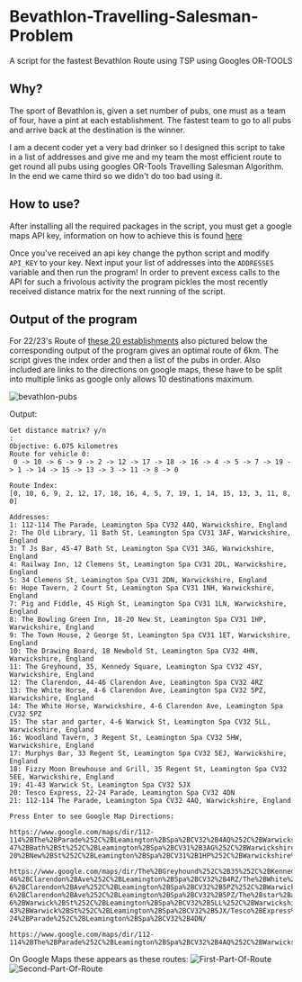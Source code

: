 # Bevathlon-Travelling-Salesman-Problem

A script for the fastest Bevathlon Route using TSP using Googles OR-TOOLS 

## Why?

The sport of Bevathlon is, given a set number of pubs, one must as a team of four, have a pint at each establishment. The fastest team to go to all pubs and arrive back at the destination is the winner. 

I am a decent coder yet a very bad drinker so I designed this script to take in a list of addresses and give me and my team the most efficient route to get round all pubs using googles OR-Tools Travelling Salesman Algorithm. In the end we came third so we didn't do too bad using it.

## How to use?

After installing all the required packages in the script, you must get a google maps API key, information on how to achieve this is found [here](https://developers.google.com/maps/documentation/distance-matrix/start#get-a-key)

Once you've received an api key change the python script and modify `API_KEY` to your key. Next input your list of addresses into the `ADDRESSES` variable and then run the program! In order to prevent excess calls to the API for such a frivolous activity the program pickles the most recently received distance matrix for the next running of the script. 

## Output of the program



For 22/23's Route of [these 20 establishments](https://goo.gl/maps/9XeKRG1bS57EaYNr7) also pictured below the corresponding output of the program gives an optimal route of 6km. The script gives the index order and then a list of the pubs in order. Also included are links to the directions on google maps, these have to be split into multiple links as google only allows 10 destinations maximum.

![bevathlon-pubs](https://user-images.githubusercontent.com/9659239/214741207-7da53d43-1c81-4fac-8538-0bd40443c27b.png)

Output:
```
Get distance matrix? y/n 
:
Objective: 6.075 kilometres
Route for vehicle 0:
 0 -> 10 -> 6 -> 9 -> 2 -> 12 -> 17 -> 18 -> 16 -> 4 -> 5 -> 7 -> 19 -> 1 -> 14 -> 15 -> 13 -> 3 -> 11 -> 8 -> 0

Route Index:
[0, 10, 6, 9, 2, 12, 17, 18, 16, 4, 5, 7, 19, 1, 14, 15, 13, 3, 11, 8, 0]

Addresses:
1: 112-114 The Parade, Leamington Spa CV32 4AQ, Warwickshire, England
2: The Old Library, 11 Bath St, Leamington Spa CV31 3AF, Warwickshire, England
3: T Js Bar, 45-47 Bath St, Leamington Spa CV31 3AG, Warwickshire, England
4: Railway Inn, 12 Clemens St, Leamington Spa CV31 2DL, Warwickshire, England
5: 34 Clemens St, Leamington Spa CV31 2DN, Warwickshire, England
6: Hope Tavern, 2 Court St, Leamington Spa CV31 1NH, Warwickshire, England
7: Pig and Fiddle, 45 High St, Leamington Spa CV31 1LN, Warwickshire, England
8: The Bowling Green Inn, 18-20 New St, Leamington Spa CV31 1HP, Warwickshire, England
9: The Town House, 2 George St, Leamington Spa CV31 1ET, Warwickshire, England
10: The Drawing Board, 18 Newbold St, Leamington Spa CV32 4HN, Warwickshire, England
11: The Greyhound, 35, Kennedy Square, Leamington Spa CV32 4SY, Warwickshire, England
12: The Clarendon, 44-46 Clarendon Ave, Leamington Spa CV32 4RZ
13: The White Horse, 4-6 Clarendon Ave, Leamington Spa CV32 5PZ, Warwickshire, England
14: The White Horse, Warwickshire, 4-6 Clarendon Ave, Leamington Spa CV32 5PZ
15: The star and garter, 4-6 Warwick St, Leamington Spa CV32 5LL, Warwickshire, England
16: Woodland Tavern, 3 Regent St, Leamington Spa CV32 5HW, Warwickshire, England
17: Murphys Bar, 33 Regent St, Leamington Spa CV32 5EJ, Warwickshire, England
18: Fizzy Moon Brewhouse and Grill, 35 Regent St, Leamington Spa CV32 5EE, Warwickshire, England
19: 41-43 Warwick St, Leamington Spa CV32 5JX
20: Tesco Express, 22-24 Parade, Leamington Spa CV32 4DN
21: 112-114 The Parade, Leamington Spa CV32 4AQ, Warwickshire, England

Press Enter to see Google Map Directions:

https://www.google.com/maps/dir/112-114%2BThe%2BParade%252C%2BLeamington%2BSpa%2BCV32%2B4AQ%252C%2BWarwickshire%252C%2BEngland/The%2BOld%2BLibrary%252C%2B11%2BBath%2BSt%252C%2BLeamington%2BSpa%2BCV31%2B3AF%252C%2BWarwickshire%252C%2BEngland/T%2BJs%2BBar%252C%2B45-47%2BBath%2BSt%252C%2BLeamington%2BSpa%2BCV31%2B3AG%252C%2BWarwickshire%252C%2BEngland/Railway%2BInn%252C%2B12%2BClemens%2BSt%252C%2BLeamington%2BSpa%2BCV31%2B2DL%252C%2BWarwickshire%252C%2BEngland/34%2BClemens%2BSt%252C%2BLeamington%2BSpa%2BCV31%2B2DN%252C%2BWarwickshire%252C%2BEngland/Hope%2BTavern%252C%2B2%2BCourt%2BSt%252C%2BLeamington%2BSpa%2BCV31%2B1NH%252C%2BWarwickshire%252C%2BEngland/Pig%2Band%2BFiddle%252C%2B45%2BHigh%2BSt%252C%2BLeamington%2BSpa%2BCV31%2B1LN%252C%2BWarwickshire%252C%2BEngland/The%2BBowling%2BGreen%2BInn%252C%2B18-20%2BNew%2BSt%252C%2BLeamington%2BSpa%2BCV31%2B1HP%252C%2BWarwickshire%252C%2BEngland/The%2BTown%2BHouse%252C%2B2%2BGeorge%2BSt%252C%2BLeamington%2BSpa%2BCV31%2B1ET%252C%2BWarwickshire%252C%2BEngland/The%2BDrawing%2BBoard%252C%2B18%2BNewbold%2BSt%252C%2BLeamington%2BSpa%2BCV32%2B4HN%252C%2BWarwickshire%252C%2BEngland/

https://www.google.com/maps/dir/The%2BGreyhound%252C%2B35%252C%2BKennedy%2BSquare%252C%2BLeamington%2BSpa%2BCV32%2B4SY%252C%2BWarwickshire%252C%2BEngland/The%2BClarendon%252C%2B44-46%2BClarendon%2BAve%252C%2BLeamington%2BSpa%2BCV32%2B4RZ/The%2BWhite%2BHorse%252C%2B4-6%2BClarendon%2BAve%252C%2BLeamington%2BSpa%2BCV32%2B5PZ%252C%2BWarwickshire%252C%2BEngland/The%2BWhite%2BHorse%252C%2BWarwickshire%252C%2B4-6%2BClarendon%2BAve%252C%2BLeamington%2BSpa%2BCV32%2B5PZ/The%2Bstar%2Band%2Bgarter%252C%2B4-6%2BWarwick%2BSt%252C%2BLeamington%2BSpa%2BCV32%2B5LL%252C%2BWarwickshire%252C%2BEngland/Woodland%2BTavern%252C%2B3%2BRegent%2BSt%252C%2BLeamington%2BSpa%2BCV32%2B5HW%252C%2BWarwickshire%252C%2BEngland/Murphys%2BBar%252C%2B33%2BRegent%2BSt%252C%2BLeamington%2BSpa%2BCV32%2B5EJ%252C%2BWarwickshire%252C%2BEngland/Fizzy%2BMoon%2BBrewhouse%2Band%2BGrill%252C%2B35%2BRegent%2BSt%252C%2BLeamington%2BSpa%2BCV32%2B5EE%252C%2BWarwickshire%252C%2BEngland/41-43%2BWarwick%2BSt%252C%2BLeamington%2BSpa%2BCV32%2B5JX/Tesco%2BExpress%252C%2B22-24%2BParade%252C%2BLeamington%2BSpa%2BCV32%2B4DN/

https://www.google.com/maps/dir/112-114%2BThe%2BParade%252C%2BLeamington%2BSpa%2BCV32%2B4AQ%252C%2BWarwickshire%252C%2BEngland/
```

On Google Maps these appears as these routes:
![First-Part-Of-Route](https://user-images.githubusercontent.com/9659239/214743266-8f14ba69-3e54-49f8-bde9-905e7699b846.png)
![Second-Part-Of-Route](https://user-images.githubusercontent.com/9659239/214743492-e1db6104-ae75-4f50-bd03-2fe55e8bfb49.png)


